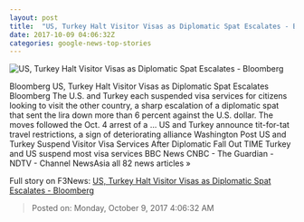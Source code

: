 ```yaml
---
layout: post
title:  "US, Turkey Halt Visitor Visas as Diplomatic Spat Escalates - Bloomberg"
date: 2017-10-09 04:06:32Z
categories: google-news-top-stories
---
```


![US, Turkey Halt Visitor Visas as Diplomatic Spat Escalates - Bloomberg](https://assets.bwbx.io/images/users/iqjWHBFdfxIU/irJUEFH6rTTg/v0/1200x800.jpg)

Bloomberg US, Turkey Halt Visitor Visas as Diplomatic Spat Escalates Bloomberg The U.S. and Turkey each suspended visa services for citizens looking to visit the other country, a sharp escalation of a diplomatic spat that sent the lira down more than 6 percent against the U.S. dollar. The moves followed the Oct. 4 arrest of a ... US and Turkey announce tit-for-tat travel restrictions, a sign of deteriorating alliance Washington Post US and Turkey Suspend Visitor Visa Services After Diplomatic Fall Out TIME Turkey and US suspend most visa services BBC News CNBC - The Guardian - NDTV - Channel NewsAsia all 82 news articles »


Full story on F3News: [US, Turkey Halt Visitor Visas as Diplomatic Spat Escalates - Bloomberg](http://www.f3nws.com/n/npXtX)

> Posted on: Monday, October 9, 2017 4:06:32 AM
